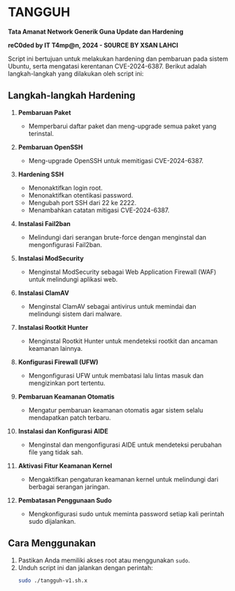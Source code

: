 # TANGGUH
**Tata Amanat Network Generik Guna Update dan Hardening**

**reC0ded by IT T4mp@n, 2024 - S0URCE BY XSAN LAHCI**

Script ini bertujuan untuk melakukan hardening dan pembaruan pada sistem Ubuntu, serta mengatasi kerentanan CVE-2024-6387. Berikut adalah langkah-langkah yang dilakukan oleh script ini:

## Langkah-langkah Hardening

1. **Pembaruan Paket**
   - Memperbarui daftar paket dan meng-upgrade semua paket yang terinstal.

2. **Pembaruan OpenSSH**
   - Meng-upgrade OpenSSH untuk memitigasi CVE-2024-6387.

3. **Hardening SSH**
   - Menonaktifkan login root.
   - Menonaktifkan otentikasi password.
   - Mengubah port SSH dari 22 ke 2222.
   - Menambahkan catatan mitigasi CVE-2024-6387.

4. **Instalasi Fail2ban**
   - Melindungi dari serangan brute-force dengan menginstal dan mengonfigurasi Fail2ban.

5. **Instalasi ModSecurity**
   - Menginstal ModSecurity sebagai Web Application Firewall (WAF) untuk melindungi aplikasi web.

6. **Instalasi ClamAV**
   - Menginstal ClamAV sebagai antivirus untuk memindai dan melindungi sistem dari malware.

7. **Instalasi Rootkit Hunter**
   - Menginstal Rootkit Hunter untuk mendeteksi rootkit dan ancaman keamanan lainnya.

8. **Konfigurasi Firewall (UFW)**
   - Mengonfigurasi UFW untuk membatasi lalu lintas masuk dan mengizinkan port tertentu.

9. **Pembaruan Keamanan Otomatis**
   - Mengatur pembaruan keamanan otomatis agar sistem selalu mendapatkan patch terbaru.

10. **Instalasi dan Konfigurasi AIDE**
    - Menginstal dan mengonfigurasi AIDE untuk mendeteksi perubahan file yang tidak sah.

11. **Aktivasi Fitur Keamanan Kernel**
    - Mengaktifkan pengaturan keamanan kernel untuk melindungi dari berbagai serangan jaringan.

12. **Pembatasan Penggunaan Sudo**
    - Mengkonfigurasi sudo untuk meminta password setiap kali perintah sudo dijalankan.

## Cara Menggunakan

1. Pastikan Anda memiliki akses root atau menggunakan `sudo`.
2. Unduh script ini dan jalankan dengan perintah:
   ```bash
   sudo ./tangguh-v1.sh.x
